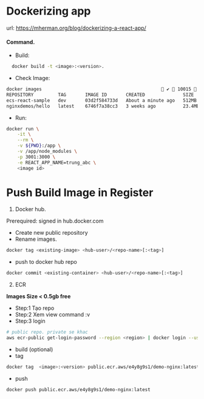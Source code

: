 # Dockerizing app

url: https://mherman.org/blog/dockerizing-a-react-app/ <br/>

#### Command.

- Build:

```bash
  docker build -t <image>:<version>.
```

- Check Image:

```bash
docker images                                             ✔  10015  13:40:32
REPOSITORY         TAG       IMAGE ID       CREATED              SIZE
ecs-react-sample   dev       03d2f584733d   About a minute ago   512MB
nginxdemos/hello   latest    6746f7a38cc3   3 weeks ago          23.4MB
```

- Run:

```bash
docker run \
    -it \
    --rm \
    -v ${PWD}:/app \
    -v /app/node_modules \
    -p 3001:3000 \
    -e REACT_APP_NAME=trung_abc \
    <image id>
```

# Push Build Image in Register

1. Docker hub.

Prerequired: signed in hub.docker.com <br/>

- Create new public repository
- Rename images.

```bash
docker tag <existing-image> <hub-user>/<repo-name>[:<tag>]
```

- push to docker hub repo

```bash
docker commit <existing-container> <hub-user>/<repo-name>[:<tag>]
```

2. ECR

**Images Size < 0.5gb free**

- Step:1 Tạo repo
- Step:2 Xem view command :v
- Step:3 login

```bash
# public repo. private se khac
aws ecr-public get-login-password --region <region> | docker login --username AWS --password-stdin public.ecr.aws/e4y8g9s1
```

- build (optional)
- tag

```bash
docker tag  <image>:<version> public.ecr.aws/e4y8g9s1/demo-nginx:latest
```

- push

```bash
docker push public.ecr.aws/e4y8g9s1/demo-nginx:latest
```
